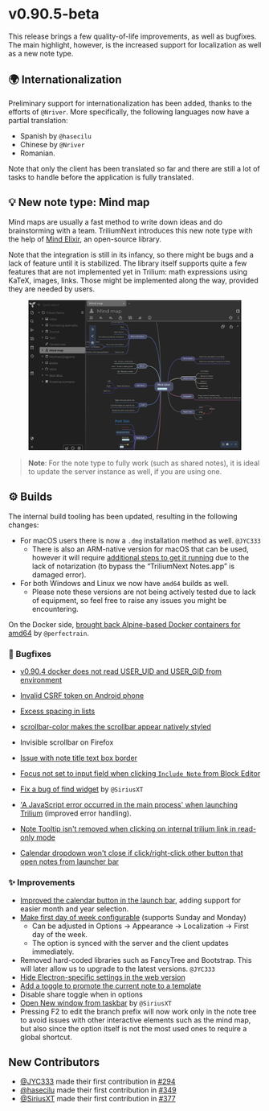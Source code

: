 # v0.90.5-beta
This release brings a few quality-of-life improvements, as well as bugfixes. The main highlight, however, is the increased support for localization as well as a new note type.

## 🌍 Internationalization

Preliminary support for internationalization has been added, thanks to the efforts of `@Nriver`. More specifically, the following languages now have a partial translation:

*   Spanish by `@hasecilu`
*   Chinese by `@Nriver`
*   Romanian.

Note that only the client has been translated so far and there are still a lot of tasks to handle before the application is fully translated.

## 💡 New note type: Mind map

Mind maps are usually a fast method to write down ideas and do brainstorming with a team. TriliumNext introduces this new note type with the help of [Mind Elixir](https://mind-elixir.com/), an open-source library.

Note that the integration is still in its infancy, so there might be bugs and a lack of feature until it is stabilized. The library itself supports quite a few features that are not implemented yet in Trilium: math expressions using KaTeX, images, links. Those might be implemented along the way, provided they are needed by users.

<figure class="image"><img src="v0.90.5-beta_image.png"></figure>

> **Note**: For the note type to fully work (such as shared notes), it is ideal to update the server instance as well, if you are using one.

## ⚙️ Builds

The internal build tooling has been updated, resulting in the following changes:

*   For macOS users there is now a `.dmg` installation method as well. `@JYC333`
    *   There is also an ARM-native version for macOS that can be used, however it will require [additional steps to get it running](https://github.com/TriliumNext/Notes/issues/329) due to the lack of notarization (to bypass the “TriliumNext Notes.app” is damaged error).
*   For both Windows and Linux we now have `amd64` builds as well.
    *   Please note these versions are not being actively tested due to lack of equipment, so feel free to raise any issues you might be encountering.

On the Docker side, [brought back Alpine-based Docker containers for amd64](https://github.com/TriliumNext/Notes/pull/366) by `@perfectrain`.

### 🐞 Bugfixes

*   [v0.90.4 docker does not read USER\_UID and USER\_GID from environment](https://github.com/TriliumNext/Notes/issues/331)
*   [Invalid CSRF token on Android phone](https://github.com/TriliumNext/Notes/issues/318)
*   [Excess spacing in lists](https://github.com/TriliumNext/Notes/issues/341)
*   [scrollbar-color makes the scrollbar appear natively styled](https://github.com/TriliumNext/Notes/issues/350)
*   Invisible scrollbar on Firefox
*   [Issue with note title text box border](https://github.com/TriliumNext/Notes/issues/358)
*   [Focus not set to input field when clicking `Include Note` from Block Editor](https://github.com/TriliumNext/Notes/issues/365)
*   [Fix a bug of find widget](https://github.com/TriliumNext/Notes/pull/377) by `@SiriusXT`
*   ['A JavaScript error occurred in the main process' when launching Trilium](https://github.com/TriliumNext/Notes/issues/368) (improved error handling).
    
*   [Note Tooltip isn't removed when clicking on internal trilium link in read-only mode](https://github.com/TriliumNext/Notes/issues/375)
    
*   [Calendar dropdown won't close if click/right-click other button that open notes from launcher bar](https://github.com/TriliumNext/Notes/issues/384)
    

### ✨ Improvements

*   [Improved the calendar button in the launch bar](https://github.com/TriliumNext/Notes/issues/374), adding support for easier month and year selection.
*   [Make first day of week configurable](https://github.com/TriliumNext/Notes/issues/247) (supports Sunday and Monday)
    *   Can be adjusted in Options → Appearance → Localization → First day of the week.
    *   The option is synced with the server and the client updates immediately.
*   Removed hard-coded libraries such as FancyTree and Bootstrap. This will later allow us to upgrade to the latest versions. `@JYC333`
*   [Hide Electron-specific settings in the web version](https://github.com/TriliumNext/Notes/issues/345)
*   [Add a toggle to promote the current note to a template](https://github.com/TriliumNext/Notes/issues/348)
*   Disable share toggle when in options
*   [Open New window from taskbar](https://github.com/TriliumNext/Notes/pull/373) by `@SiriusXT`
*   Pressing F2 to edit the branch prefix will now work only in the note tree to avoid issues with other interactive elements such as the mind map, but also since the option itself is not the most used ones to require a global shortcut.

## New Contributors

*   [@JYC333](https://github.com/JYC333) made their first contribution in [#294](https://github.com/TriliumNext/Notes/pull/294)
*   [@hasecilu](https://github.com/hasecilu) made their first contribution in [#349](https://github.com/TriliumNext/Notes/pull/349)
*   [@SiriusXT](https://github.com/SiriusXT) made their first contribution in [#377](https://github.com/TriliumNext/Notes/pull/377)